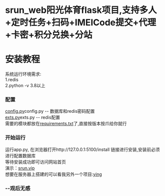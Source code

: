 # srun_web阳光体育flask项目,支持多人+定时任务+扫码+IMEICode提交+代理+卡密+积分兑换+分站

# 安装教程
系统运行环境需求:
<br>
1.redis
<br>
2.python -v 3.8以上
<br>
### 配置
[config.py](config.py)config.py -- 数据库和redis密码配置
<br>
[exts.py](exts.py)exts.py -- redis配置
<br>
需要的模块都放在[requirements.txt](requirements.txt)了,直接按版本按爪给你就行
### 开始运行
运行app.py, 在浏览器打开http://127.0.0.1:5100/install 链接进行安装,安装前必须进行配置数据库
<br>
等待安装成功即可访问网站首页
<br>
演示：[srun.vip](https://github.com/18ghwg/srun_web)
<br>
想要在服务器上搭建的可以看我另外一个项目:[ying](https://github.com/18ghwg/yqing)
### --观后无感
